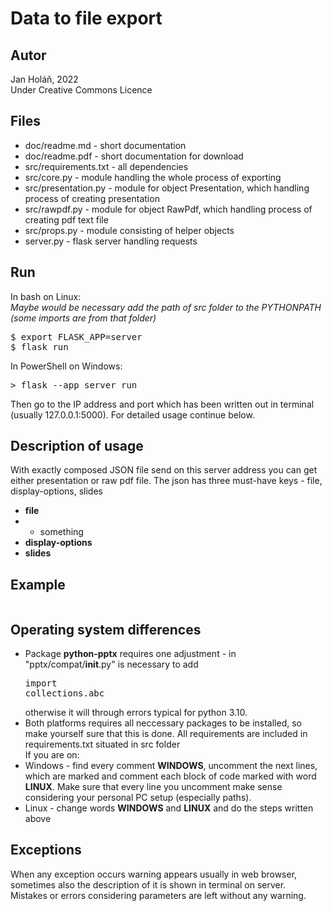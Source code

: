 Data to file export
====

Autor
-----
Jan Holáň, 2022 <br>
Under Creative Commons Licence
 
Files
---
- doc/readme.md - short documentation
- doc/readme.pdf - short documentation for download
- src/requirements.txt - all dependencies
- src/core.py - module handling the whole process of exporting
- src/presentation.py - module for object Presentation, which handling process of creating presentation
- src/rawpdf.py - module for object RawPdf, which handling process of creating pdf text file
- src/props.py - module consisting of helper objects
- server.py - flask server handling requests


Run
---
In bash on Linux: </br>
<i>Maybe would be necessary add the path of src folder to the PYTHONPATH (some imports are from that folder)</i>
<pre>
$ export FLASK_APP=server
$ flask run
</pre>
In PowerShell on Windows:
<pre>
> flask --app server run 
</pre>

Then go to the IP address and port which has been written out in terminal (usually 127.0.0.1:5000). For detailed usage continue
below.

Description of usage
---
With exactly composed JSON file send on this server address you can get either presentation or raw pdf file.
The json has three must-have keys - file, display-options, slides
- <b>file</b>
- - something
- <b>display-options</b>
- <b>slides</b>

Example
---
<pre>
</pre>

Operating system differences
---
- Package <b>python-pptx</b> requires one adjustment - in "pptx/compat/__init__.py" is necessary to add <pre>import collections.abc</pre> otherwise
  it will through errors typical for python 3.10. <br>
- Both platforms requires all neccessary packages to be installed, so make yourself sure that this is done. All requirements are included in requirements.txt situated in src folder<br>
If you are on:
- Windows - find every comment <b>WINDOWS</b>, uncomment the next lines, which are marked and comment each block of code marked with word <b>LINUX</b>. Make sure that every line you uncomment make sense considering your personal PC setup (especially paths).
- Linux - change words <b>WINDOWS</b> and <b>LINUX</b> and do the steps written above

Exceptions
---
When any exception occurs warning appears usually in web browser, sometimes also the description of it is shown in terminal on server. <br>
Mistakes or errors considering parameters are left without any warning.
